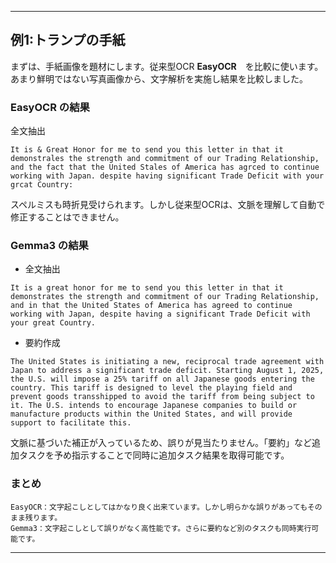 
---

## 例1:トランプの手紙

まずは、手紙画像を題材にします。従来型OCR **EasyOCR**　を比較に使います。あまり鮮明ではない写真画像から、文字解析を実施し結果を比較しました。

### **EasyOCR の結果**

全文抽出
```
It is & Great Honor for me to send you this letter in that it demonstrales the strength and commitment of our Trading Relationship, and the fact that the United Stales of America has agrced to continue working with Japan. despite having significant Trade Deficit with your grcat Country:
```
スペルミスも時折見受けられます。しかし従来型OCRは、文脈を理解して自動で修正することはできません。

### **Gemma3 の結果**

* 全文抽出
```
It is a great honor for me to send you this letter in that it demonstrates the strength and commitment of our Trading Relationship, and in that the United States of America has agreed to continue working with Japan, despite having a significant Trade Deficit with your great Country.
```

* 要約作成
```
The United States is initiating a new, reciprocal trade agreement with Japan to address a significant trade deficit. Starting August 1, 2025, the U.S. will impose a 25% tariff on all Japanese goods entering the country. This tariff is designed to level the playing field and prevent goods transshipped to avoid the tariff from being subject to it. The U.S. intends to encourage Japanese companies to build or manufacture products within the United States, and will provide support to facilitate this.
```

文脈に基づいた補正が入っているため、誤りが見当たりません。「要約」など追加タスクを予め指示することで同時に追加タスク結果を取得可能です。

### **まとめ**

```
EasyOCR：文字起こしとしてはかなり良く出来ています。しかし明らかな誤りがあってもそのまま残ります。
Gemma3：文字起こしとして誤りがなく高性能です。さらに要約など別のタスクも同時実行可能です。
```

---

